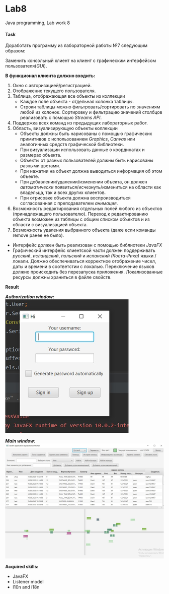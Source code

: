 # Lab8
Java programming, Lab work 8

#### Task

Доработать программу из лабораторной работы №7 следующим образом:

Заменить консольный клиент на клиент с графическим интерфейсом пользователя(_GUI_).

**В функционал клиента должно входить:**
1. Окно с авторизацией/регистрацией.
2. Отображение текущего пользователя.
3. Таблица, отображающая все объекты из коллекции
   - Каждое поле объекта - отдельная колонка таблицы.
   - Строки таблицы можно фильтровать/сортировать по значениям любой из колонок. Сортировку и фильтрацию значений столбцов реализовать с помощью _Streams API_.
4. Поддержка всех команд из предыдущих лабораторных работ.
5. Область, визуализирующую объекты коллекции
   - Объекты должны быть нарисованы с помощью графических примитивов с использованием _Graphics_, _Canvas_ или аналогичных средств графической библиотеки.
   - При визуализации использовать данные о координатах и размерах объекта.
   - Объекты от разных пользователей должны быть нарисованы разными цветами.
   - При нажатии на объект должна выводиться информация об этом объекте.
   - При добавлении/удалении/изменении объекта, он должен _автоматически_ появиться/исчезнуть/измениться  на области как владельца, так и всех других клиентов. 
   - При отрисовке объекта должна воспроизводиться согласованная с преподавателем _анимация_.
6. Возможность редактирования отдельных полей любого из объектов (принадлежащего пользователю). Переход к редактированию объекта возможен из таблицы с общим списком объектов и из области с визуализацией объекта.
7. Возможность удаления выбранного объекта (даже если команды remove ранее не было).

- Интерфейс должен быть реализован с помощью библиотеки _JavaFX_
- Графический интерфейс клиентской части должен поддерживать _русский_, _исландский_, _польский_ и _испанский (Коста-Рика)_ языки / локали. Должно обеспечиваться корректное отображение чисел, даты и времени в соответстии с локалью. Переключение языков должно происходить без перезапуска приложения. Локализованные ресурсы должны храниться в файле свойств.

**Result**

***Authorization window:***  
![](auth_window.jpg)  

***Main window:***  
![](main_window.jpg)

**Acquired skills:**
- JavaFX
- Listener model
- l10n and i18n